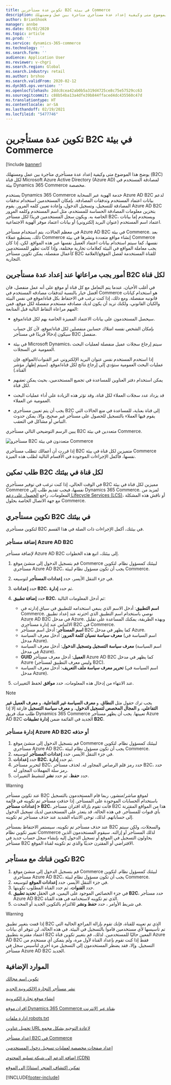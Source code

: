 ```yaml
---
title: تكوين عدة مستأجرين B2C في بيئة Commerce
description: يوضح هذا الموضوع متى وكيفية إعداد عدة مستأجري متاجرة بين عمل ومستهلك (B2C) لكل قناة Microsoft Azure Active Directory (Azure AD) لمصادقة المستخدم في بيئة Dynamics 365 Commerce مخصصة.
author: BrianShook
manager: annbe
ms.date: 03/02/2020
ms.topic: article
ms.prod: ''
ms.service: dynamics-365-commerce
ms.technology: ''
ms.search.form: ''
audience: Application User
ms.reviewer: v-chgri
ms.search.region: Global
ms.search.industry: retail
ms.author: brshoo
ms.search.validFrom: 2020-02-12
ms.dyn365.ops.version: ''
ms.openlocfilehash: 2ddc8cea42ab0b5a319d4725ce8c75e57529cc63
ms.sourcegitcommit: c88b54ba13a4dfe39b844ffaced4dc435560c47d
ms.translationtype: HT
ms.contentlocale: ar-SA
ms.lasthandoff: 02/19/2021
ms.locfileid: "5477746"
---
```

# <a name="configure-multiple-b2c-tenants-in-a-commerce-environment"></a>تكوين عدة مستأجرين B2C في بيئة Commerce

[!include [banner](includes/banner.md)]

يوضح هذا الموضوع متى وكيفية إعداد عدة مستأجري متاجرة بين عمل ومستهلك (B2C) لكل قناة Microsoft Azure Active Directory (Azure AD) لمصادقة المستخدم في بيئة Dynamics 365 Commerce مخصصة.

يستخدم Dynamics 365 Commerce خدمة الهوية عبر السحابة Azure AD B2C لدعم بيانات اعتماد المستخدم وتدفقات المصادقة. بإمكان المستخدمين استخدام تدفقات المصادقة للتسجيل، وتسجيل الدخول، وإعادة تعيين كلمه المرور. يقوم Azure AD B2C بتخزين معلومات المصادقة الحساسة للمستخدم، مثل اسم المستخدم وكلمه المرور الخاصة به. ويكون سجل المستخدمين فريدًا لكل مستأجر B2C، ويستخدم إما بيانات اعتماد اسم المستخدم (عنوان البريد إلكتروني) أو بيانات اعتماد موفر الهوية الاجتماعية.

في معظم الحالات، يتم استخدام مستأجر Azure AD B2C في بيئة Commerce. بعد ذلك، يستطيع عملاء Commerce إنشاء مواقع متعددة ونشرها في بيئة Commerce نفسها، كما سيتم استخدام بيانات اعتماد العميل نفسها عبر هذه المواقع. لكن، إذا كان يجب معاملة المواقع في البيئة كعلامات تجارية مختلفة، وإذا كانت تظهر للمستخدمين كأعمال منفصلة، يمكن تكوين مستأجر B2C للقناة المستخدمة لفصل الموقع/العلامة التجارية.

## <a name="considerations-when-multiple-b2c-tenants-are-set-up-per-channel"></a>أمور يجب مراعاتها عند إعداد عدة مستأجرين B2C لكل قناة

في أغلب الأحيان، عندما يتم التعامل مع كل قناة أو موقع على أنه عمل منفصل، فان أفضل خيار بالنسبة لتدفقات مصادقه المستخدم في Commerce هو استخدام كيانات قانونيه منفصلة. ومع ذلك، إذا كنت ترغب في الاحتفاظ بكل قناة/موقع في نفس البيئة والكيان القانوني، ولكنك تريد أن يكون لديك مصادقه مستخدم منفصلة لكل موقع، فمن المهم مراعاة النقاط التالية قبل المتابعة:

- سيحصل المستخدمون على بيانات الاعتماد المميزة الخاصة بهم لكل قناة/موقع.

    بإمكان الشخص نفسه امتلاك حسابين منفصلين لكل قناة/موقع، لأن كل حساب سيكون إدخالاً فريدًا في مستأجر B2C منفصل.

- في بيئة Microsoft Dynamics، سيتم إرجاع سجلات عميل منفصلة لعمليات البحث العمومية عن السجلات.

    إذا استخدم المستخدم نفس عنوان البريد الإلكتروني عبر القنوات/المواقع، فإن عمليات البحث العمومية ستؤدي إلى إرجاع نتائج لكل قناة/موقع. (سيتم إظهار مؤشر القناة.)

- يمكن استخدام دفتر العناوين للمساعدة في تجميع المستخدمين، بحيث يمكن تعقبهم لكل قناة.
- قد يزداد عدد سجلات العملاء لكل قناة، وقد تؤثر هذه الزيادة على أداء عمليات البحث العمومية عن العملاء.
- يجب أن يتم تعيين مستأجري B2C إلى قناة بعناية، للمساعدة في منع الحالات التي يقوم فيها العملاء بالتسجيل للحصول على مستأجر غير صحيح. وإلا، يمكن حدوث التباس أو مشاكل في التعقب.

يبين الرسم التوضيحي التالي مستأجري B2C متعددين في بيئة Commerce.

![مستأجرو B2C متعددون في بيئة Commerce](media/MultiB2C_In_Environment.png)

إذا قررت أن أعمالك تتطلب مستأجري B2C متميزين لكل قناة في بيئة Commerce نفسها، فأكمل الإجراءات الموجودة في الأقسام التالية لطلب هذه الميزة.

## <a name="request-that-b2c-per-channel-be-enabled-in-your-environment"></a>طلب تمكين B2C لكل قناة في بيئتك

في الوقت الحالي، إذا كنت ترغب في توفير مستأجري B2C مميزين لكل قناة في بيئة Commerce نفسها، فيجب تقديم طلب إلى Dynamics 365 Commerce. لمزيد من المعلومات، راجع [الحصول على دعم Lifecycle Services (LCS)](../fin-ops-core/dev-itpro/lifecycle-services/lcs-support.md)، أو ناقش هذه المشكلة مع جهة الاتصال الخاصة بحلول Commerce.

## <a name="configure-b2c-tenants-in-your-environment"></a>تكوين مستأجري B2C في بيئتك

لتكوين مستأجري B2C في بيئتك، أكمل الإجراءات ذات الصلة في هذا القسم.

### <a name="add-an-azure-ad-b2c-tenant"></a>إضافة مستأجر Azure AD B2C

لإضافة مستأجر Azure AD B2C إلى بيئتك، اتبع هذه الخطوات.

1. قم بتسجيل الدخول إلى منشئ موقع Commerce لبيئتك كمسؤول نظام. لتكوين مستأجري Azure AD B2C، يجب أن تكون مسؤول نظام لبيئة Commerce.
1. في جزء التنقل الأيسر، حدد **إعدادات المستأجر** لتوسيعه.
1. حدد **إعدادات B2C**، ثم حدد **إدارة**.
1. حدد **إضافة تطبيق B2C**، ثم أدخل المعلومات التالية:

    - **اسم التطبيق**: أدخل الاسم الذي ينبغي استخدامه للتطبيق في سياق إدارته في Commerce. نوصي باستخدام اسم التطبيق الذي اخترته عند إعداد تطبيق Azure AD B2C في مدخل Azure. وبهذه الطريقة، يمكنك المساعدة على تقليل الالتباس عند إدارة مستأجري B2C في Commerce.
    - **اسم المستأجر**: أدخل اسم مستأجر B2C كما يظهر في مدخل Azure.
    - **معرف سياسة نسيان كلمة المرور**: أدخل معرف السياسة (اسم السياسة في مدخل Azure).
    - **معرف سياسة التسجيل وتسجيل الدخول**: أدخل معرف السياسة (اسم السياسة في مدخل Azure).
    - **GUID‎ العميل**: أدخل معرف مستأجر Azure AD B2C كما يظهر في مدخل Azure (وليس معرف التطبيق لمستأجر B2C).
    - **تحرير معرف سياسة ملف التعريف**: أدخل معرف السياسة (اسم السياسة في مدخل Azure).

1. عند الانتهاء من إدخال هذه المعلومات، حدد **موافق** لحفظ التغييرات.

> [!NOTE]
> يجب ترك حقول مثل **النطاق**، و **معرف السياسة غير التفاعلية**، و **معرف العميل غير التفاعلي**، و **المجال المخصص لتسجيل الدخول**، و **معرف سياسة التسجيل** فارغة إلا إذا طلب منك فريق Dynamics 365 Commerce تعيينها.
يجب أن يظهر مستأجر Azure AD B2C الجديد في القائمة ضمن **إدارة تطبيقات B2C**.

### <a name="manage-or-delete-an-azure-ad-b2c-tenant"></a>إدارة مستأجر Azure AD B2C أو حذفه

1. قم بتسجيل الدخول إلى منشئ موقع Commerce لبيئتك كمسؤول نظام. لتكوين مستأجري Azure AD B2C، يجب أن تكون مسؤول نظام لبيئة Commerce.
1. في جزء التنقل الأيسر، حدد **إعدادات المستأجر** لتوسيعه.
1. حدد **إعدادات B2C**، ثم حدد **إدارة**.
1. لتحرير مستأجر B2C، حدد رمز قلم الرصاص المجاور له. لحذف مستأجر B2C، حدد رمز سلة المهملات المجاور له.
1. حدد **حفظ**، ثم حدد **نشر** لتنشيط التغييرات.

> [!WARNING]
> عند تكوين مستأجر B2C لموقع مباشر/منشور، ربما قام المستخدمون بالتسجيل باستخدام الحسابات الموجودة على المستأجر. إذا حذفت مستأجر تم تكوينه في قائمة **إعدادات مستأجر \> B2C**، فأنت تقوم بإزالة اقتران مستأجر B2C هذا من المواقع المقترنة بأي قنوات للمستأجر. في هذه الحالة، قد يتعذر على المستخدمين لديك تسجيل الدخول إلى حساباتهم. لذلك، توخى الانتباه الشديد عند حذف مستأجر تم تكوينه.
>
> عند حذف مستأجر تم تكوينه، سيستمر الاحتفاظ بمستأجر B2C والسجلات، ولكن سيتم تغيير تكوين نظام Commerce لذلك المستأجر أو إزالته. سيقوم المستخدمون الذين يحاولون التسجيل في الموقع أو تسجيل الدخول إليه بإنشاء سجل حساب جديد في مستأجر B2C الافتراضي أو المقترن حديثًا والذي تم تكوينه لقناة الموقع.
## <a name="configure-your-channel-with-a-b2c-tenant"></a>تكوين قناتك مع مستأجر B2C

1. قم بتسجيل الدخول إلى منشئ موقع Commerce لبيئتك كمسؤول نظام. لتكوين مستأجري Azure AD B2C، يجب أن تكون مسؤول نظام لبيئة Commerce.
1. في جزء التنقل الأيسر، حدد **إعدادات الموقع** لتوسيعه.
1. حدد **القنوات**، ثم حدد القناة المطلوب تكوينها.
1. في جزء الخصائص الموجود على اليمين، في الحقل **تحديد تطبيق B2C**، حدد مستأجر Azure AD B2C الذي تم تكوينه لاستخدامه في هذه القناة.
1. في شريط الأوامر ، حدد **حفظ ونشر** للالتزام بالتكوين الجديد أو المحدث.

> [!WARNING]
> إذا قمت بتغيير تطبيق B2C الذي تم تعيينه للقناة، فإنك تقوم بإزالة المراجع الحالية التي تم تأسيسها لأي مستخدمين قاموا بالتسجيل في البيئة. في هذه الحالة، لن تتوفر أي بيانات اعتماد مقترنة بتطبيق B2C المعين حاليًا للمستخدمين. لذلك، قم بتغيير تكوين قناة Azure AD B2C فقط إذا كنت تقوم بإعداد القناة لأول مرة، ولم يتمكن أي مستخدم من التسجيل. وإلا، فقد يضطر المستخدمون إلى التسجيل مرة أخرى لتأسيس سجل في مستأجر Azure AD B2C الجديد.
## <a name="additional-resources"></a>الموارد الإضافية

[تكوين اسم مجالك](configure-your-domain-name.md)

[نشر مستأجر التجارة الإلكترونية الجديد](deploy-ecommerce-site.md)

[إنشاء موقع تجارة إلكترونية](create-ecommerce-site.md)

[إقران موقع Dynamics 365 Commerce بقناة عبر الإنترنت](associate-site-online-store.md)

[إدارة ملفات robots.txt](manage-robots-txt-files.md)

[تحميل عناوين URL لإعادة التوجيه‬ بشكل مجمع](upload-bulk-redirects.md)

[إعداد مستأجر B2C في Commerce](set-up-B2C-tenant.md)

[إعداد صفحات مخصصة لعمليات تسجيل دخول المستخدمين](custom-pages-user-logins.md)

[إضافة الدعم إلى شبكة تسليم المحتوى (CDN)](add-cdn-support.md)

[تمكين اكتشاف المتجر استنادًا إلى الموقع](enable-store-detection.md)


[!INCLUDE[footer-include](../includes/footer-banner.md)]
